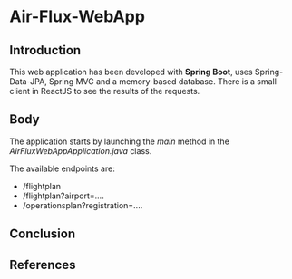 # Air-Flux-WebApp

## Introduction

This web application has been developed with **Spring Boot**, uses Spring-Data-JPA, Spring MVC and a memory-based database.
There is a small client in ReactJS to see the results of the requests.


## Body
The application starts by launching the *main* method in the *AirFluxWebAppApplication.java* class.

The available endpoints are:

  * /flightplan
  * /flightplan?airport=....
  * /operationsplan?registration=....


## Conclusion

## References
